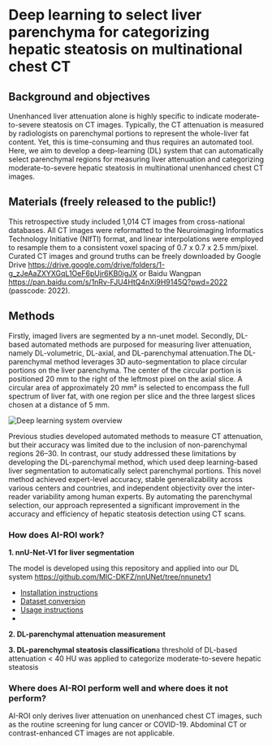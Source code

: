 # Deep learning to select liver parenchyma for categorizing hepatic steatosis on multinational chest CT

## Background and objectives

Unenhanced liver attenuation alone is highly specific to indicate moderate-to-severe steatosis on CT images. Typically, the CT attenuation is measured by radiologists on parenchymal portions to represent the whole-liver fat content. Yet, this is time-consuming and thus requires an automated tool. Here, we aim to develop a deep-learning (DL) system that can automatically select parenchymal regions for measuring liver attenuation and categorizing moderate-to-severe hepatic steatosis in multinational unenhanced chest CT images.

## Materials (freely released to the public!)

This retrospective study included 1,014 CT images from cross-national databases. All CT images were reformatted to the Neuroimaging Informatics Technology Initiative (NIfTI) format, and linear interpolations were employed to resample them to a consistent voxel spacing of 0.7 x 0.7 x 2.5 mm/pixel. Curated CT images and ground truths can be freely downloaded by Google Drive https://drive.google.com/drive/folders/1-g_zJeAaZXYXGqL1OeF6pUjr6KB0igJX or Baidu Wangpan https://pan.baidu.com/s/1nRv-FJU4HtQ4nXi9H9145Q?pwd=2022 (passcode: 2022). 

## Methods
Firstly, imaged livers are segmented by a nn-unet model. Secondly, DL-based automated methods are purposed for measuring liver attenuation, namely DL-volumetric, DL-axial, and DL-parenchymal attenuation.The DL-parenchymal method leverages 3D auto-segmentation to place circular portions on the liver parenchyma. The center of the circular portion is positioned 20 mm to the right of the leftmost pixel on the axial slice. A circular area of approximately 20 mm² is selected to encompass the full spectrum of liver fat, with one region per slice and the three largest slices chosen at a distance of 5 mm.

![Deep learning system overview](https://user-images.githubusercontent.com/73850754/230751205-b5de553a-2d71-42ba-9b6a-d788d6d0f258.png)

Previous studies developed automated methods to measure CT attenuation, but their accuracy was limited due to the inclusion of non-parenchymal regions 26–30. In contrast, our study addressed these limitations by developing the DL-parenchymal method, which used deep learning-based liver segmentation to automatically select parenchymal portions. This novel method achieved expert-level accuracy, stable generalizability across various centers and countries, and independent objectivity over the inter-reader variability among human experts. By automating the parenchymal selection, our approach represented a significant improvement in the accuracy and efficiency of hepatic steatosis detection using CT scans.


### How does AI-ROI work?
**1. nnU-Net-V1 for liver segmentation**

The model is developed using this repository and applied into our DL system 
https://github.com/MIC-DKFZ/nnUNet/tree/nnunetv1

- [Installation instructions](documentation/installation_instructions.md)
- [Dataset conversion](documentation/dataset_format.md)
- [Usage instructions](documentation/how_to_use_nnunet.md)
- 
**2.  DL-parenchymal attenuation measurement**

**3.  DL-parenchymal steatosis classification**a threshold of DL-based attenuation < 40 HU was applied to categorize moderate-to-severe hepatic steatosis

### Where does AI-ROI perform well and where does it not perform?
AI-ROI only derives liver attenuation on unenhanced chest CT images, such as the routine screening for lung cancer or COVID-19. Abdominal CT or contrast-enhanced CT images are not applicable.
